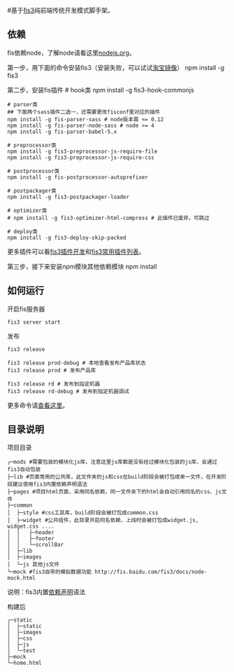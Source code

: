 #基于[fis3](http://fis.baidu.com/)纯前端传统开发模式脚手架。

## 依赖
fis依赖node，了解node请看这里[nodejs.org](http://nodejs.org/)。

第一步，用下面的命令安装fis3（安装失败，可以试试[淘宝镜像](http://yanhaijing.com/tool/2015/09/01/my-npm-note/)）
    npm install -g fis3

第二步，安装fis插件
    # hook类
    npm install -g fis3-hook-commonjs

    # parser类
    ## 下面两个sass插件二选一，还需要更改fisconf里对应的插件
    npm install -g fis-parser-sass # node版本需 <= 0.12
    npm install -g fis-parser-node-sass # node >= 4
    npm install -g fis-parser-babel-5.x

    # preprocessor类
    npm install -g fis3-preprocessor-js-require-file
    npm install -g fis3-preprocessor-js-require-css

    # postprocessor类
    npm install -g fis-postprocessor-autoprefixer

    # postpackager类
    npm install -g fis3-postpackager-loader

    # optimizer类
    # npm install -g fis3-optimizer-html-compress # 此插件已废弃，可跳过

    # deploy类
    npm install -g fis3-deploy-skip-packed

更多插件可以看[fis3插件开发](http://fis.baidu.com/fis3/docs/api/dev-plugin.html)和[fis3常用插件列表](http://fis.baidu.com/fis3/docs/common-plugin.html)。

第三步，接下来安装npm模块其他依赖模块
    npm install

## 如何运行
开启fis服务器

	fis3 server start

发布

    fis3 release

	fis3 release prod-debug # 本地查看发布产品库状态
    fis3 release prod # 发布产品库

    fis3 release rd # 发布到指定机器
	fis3 release rd-debug # 发布到指定机器调试

更多命令请[查看这里](http://fis.baidu.com/fis3/docs/api/command.html)。

## 目录说明
项目目录

    ┌─mods #需要包装的模块化js库，注意这里js库都是没有经过模块化包装的js库，会通过fis3自动包装
    ├─lib #页面常用的公共库，此文件夹的js和css在build阶段会被打包成单一文件，在开发阶段建议使用fis3内置依赖声明语法
    ├─pages #项目html页面，采用同名依赖，同一文件夹下的html会自动引用同名的css、js文件
    ├─common
    │  ├─style #css工具库，build阶段会被打包成common.css
    │  ├─widget #公共组件，此目录开启同名依赖，上线时会被打包成widget.js, widget.css ....
    │  │   ├─header
    │  │   ├─footer
    │  │   └─scrollBar
    │  ├─lib
    │  ├─images
    │  └─js 其他js文件
    └─mock #fis3自带的模拟数据功能 http://fis.baidu.com/fis3/docs/node-mock.html

说明：fis3内置[依赖声明](http://fis.baidu.com/fis3/docs/user-dev/require.html)语法

构建后

    ┌─static
    │  ├─static
    │  ├─images
    │  ├─css
    │  ├─js
    │  └─test
    ├─mock
    └─home.html







  